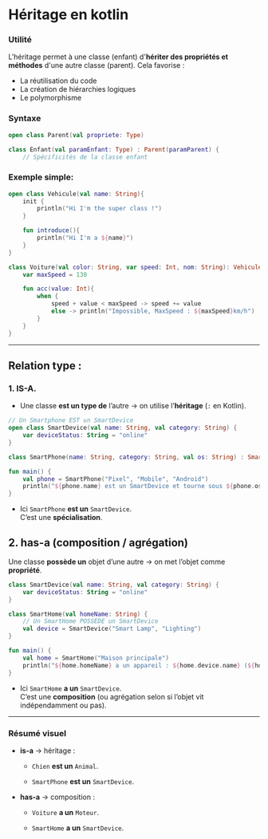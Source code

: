 # Héritage en kotlin

### Utilité

L'héritage permet à une classe (enfant) d'**hériter des propriétés et méthodes** d'une autre classe (parent). Cela favorise :

- La réutilisation du code
- La création de hiérarchies logiques
- Le polymorphisme

### Syntaxe

```kotlin
open class Parent(val propriete: Type)

class Enfant(val paramEnfant: Type) : Parent(paramParent) {
    // Spécificités de la classe enfant
```

### Exemple simple:

```kotlin
open class Vehicule(val name: String){
    init {
        println("Hi I'm the super class !")
    }

    fun introduce(){
        println("Hi I'm a ${name}")
    }
}

class Voiture(val color: String, var speed: Int, nom: String): Vehicule(nom){
    var maxSpeed = 130

    fun acc(value: Int){
        when {
            speed + value < maxSpeed -> speed += value
            else -> println("Impossible, MaxSpeed : ${maxSpeed}km/h")
        }
    }
}
```

---

## Relation type :

### 1. IS-A.

- Une classe **est un type de** l’autre → on utilise l’**héritage** (`:` en Kotlin).

```kotlin
// Un Smartphone EST un SmartDevice
open class SmartDevice(val name: String, val category: String) {
    var deviceStatus: String = "online"
}

class SmartPhone(name: String, category: String, val os: String) : SmartDevice(name, category)
```

```kotlin
fun main() {
    val phone = SmartPhone("Pixel", "Mobile", "Android")
    println("${phone.name} est un SmartDevice et tourne sous ${phone.os}")
}
```

- Ici `SmartPhone` **est un** `SmartDevice`.  
  C’est une **spécialisation**.

## 2. **has-a** (composition / agrégation)

Une classe **possède un** objet d’une autre → on met l’objet comme **propriété**.

```kotlin
class SmartDevice(val name: String, val category: String) {
    var deviceStatus: String = "online"
}

class SmartHome(val homeName: String) {
    // Un SmartHome POSSEDE un SmartDevice
    val device = SmartDevice("Smart Lamp", "Lighting")
}
```

```kotlin
fun main() {
    val home = SmartHome("Maison principale")
    println("${home.homeName} a un appareil : ${home.device.name} (${home.device.category})")
}
```

- Ici `SmartHome` **a un** `SmartDevice`.  
  C’est une **composition** (ou agrégation selon si l’objet vit indépendamment ou pas).

---

### Résumé visuel

- **is-a** → héritage :
  
  - `Chien` **est un** `Animal`.
  
  - `SmartPhone` **est un** `SmartDevice`.

- **has-a** → composition :
  
  - `Voiture` **a un** `Moteur`.
  
  - `SmartHome` **a un** `SmartDevice`.